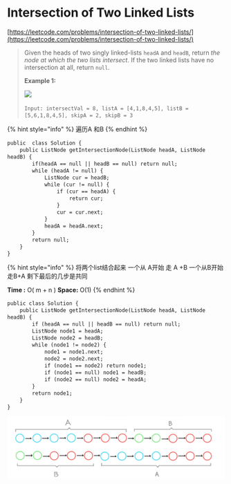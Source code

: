 # Intersection of Two Linked Lists

[https://leetcode.com/problems/intersection-of-two-linked-lists/](https://leetcode.com/problems/intersection-of-two-linked-lists/)

> Given the heads of two singly linked-lists `headA` and `headB`, return _the node at which the two lists intersect_. If the two linked lists have no intersection at all, return `null`.
>
>
>
> **Example 1:**
>
> ![](https://assets.leetcode.com/uploads/2021/03/05/160\_example\_1\_1.png)
>
> ```
> Input: intersectVal = 8, listA = [4,1,8,4,5], listB = [5,6,1,8,4,5], skipA = 2, skipB = 3
> ```

{% hint style="info" %}
遍历A 和B
{% endhint %}

```
public  class Solution {
    public ListNode getIntersectionNode(ListNode headA, ListNode headB) {
        if(headA == null || headB == null) return null;
        while (headA != null) {
            ListNode cur = headB;
            while (cur != null) {
                if (cur == headA) {
                    return cur;
                }
                cur = cur.next;
            }
            headA = headA.next;
        }
        return null;
    }
}
```

{% hint style="info" %}
将两个list结合起来 一个从 A开始 走 A +B 一个从B开始走B+A 剩下最后的几步是共同

**Time :** O( m + n )  **Space:** O(1)
{% endhint %}

```
public class Solution {
    public ListNode getIntersectionNode(ListNode headA, ListNode headB) {
        if (headA == null || headB == null) return null;
        ListNode node1 = headA;
        ListNode node2 = headB;
        while (node1 != node2) {
            node1 = node1.next;
            node2 = node2.next;
            if (node1 == node2) return node1;
            if (node1 == null) node1 = headB; 
            if (node2 == null) node2 = headA;
        }
        return node1;
    }
}
```

![](<../.gitbook/assets/image (3) (1).png>)
